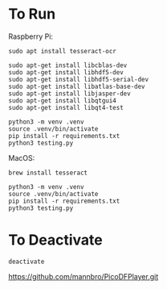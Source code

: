 # To Run

Raspberry Pi:
```console
sudo apt install tesseract-ocr

sudo apt-get install libcblas-dev
sudo apt-get install libhdf5-dev
sudo apt-get install libhdf5-serial-dev
sudo apt-get install libatlas-base-dev
sudo apt-get install libjasper-dev 
sudo apt-get install libqtgui4 
sudo apt-get install libqt4-test

python3 -m venv .venv
source .venv/bin/activate
pip install -r requirements.txt
python3 testing.py
```

MacOS:
```console
brew install tesseract

python3 -m venv .venv
source .venv/bin/activate
pip install -r requirements.txt
python3 testing.py
```

# To Deactivate

```console
deactivate
```

https://github.com/mannbro/PicoDFPlayer.git
